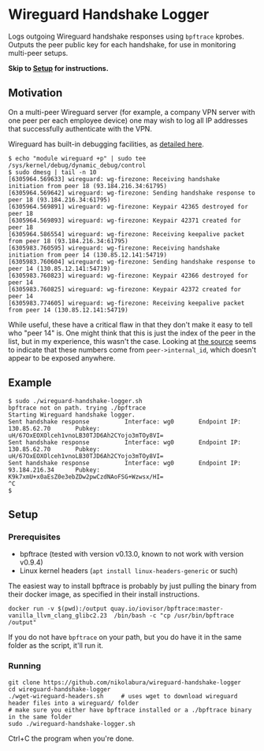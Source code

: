 # Wireguard Handshake Logger
Logs outgoing Wireguard handshake responses using `bpftrace` kprobes. Outputs the peer public key for each handshake, for use in monitoring multi-peer setups.

**Skip to [Setup](#setup) for instructions.**

## Motivation

On a multi-peer Wireguard server (for example, a company VPN server with one peer per each employee device) one may wish to log all IP addresses that successfully authenticate with the VPN.

Wireguard has built-in debugging facilities, as [detailed here](https://ubuntu.com/server/docs/wireguard-vpn-troubleshooting).
```shell
$ echo "module wireguard +p" | sudo tee /sys/kernel/debug/dynamic_debug/control
$ sudo dmesg | tail -n 10
[6305964.569633] wireguard: wg-firezone: Receiving handshake initiation from peer 18 (93.184.216.34:61795)
[6305964.569642] wireguard: wg-firezone: Sending handshake response to peer 18 (93.184.216.34:61795)
[6305964.569891] wireguard: wg-firezone: Keypair 42365 destroyed for peer 18
[6305964.569893] wireguard: wg-firezone: Keypair 42371 created for peer 18
[6305964.586554] wireguard: wg-firezone: Receiving keepalive packet from peer 18 (93.184.216.34:61795)
[6305983.760595] wireguard: wg-firezone: Receiving handshake initiation from peer 14 (130.85.12.141:54719)
[6305983.760604] wireguard: wg-firezone: Sending handshake response to peer 14 (130.85.12.141:54719)
[6305983.760823] wireguard: wg-firezone: Keypair 42366 destroyed for peer 14
[6305983.760825] wireguard: wg-firezone: Keypair 42372 created for peer 14
[6305983.774605] wireguard: wg-firezone: Receiving keepalive packet from peer 14 (130.85.12.141:54719)
```

While useful, these have a critical flaw in that they don't make it easy to tell who "peer 14" is.
One might think that this is just the index of the peer in the list, but in my experience, this wasn't the case.
Looking at [the source](https://github.com/torvalds/linux/blob/d295b66a7b66ed504a827b58876ad9ea48c0f4a8/drivers/net/wireguard/send.c#L90) seems to indicate that these numbers
come from `peer->internal_id`, which doesn't appear to be exposed anywhere.

## Example

```
$ sudo ./wireguard-handshake-logger.sh 
bpftrace not on path. trying ./bpftrace
Starting Wireguard handshake logger.
Sent handshake response          Interface: wg0       Endpoint IP: 130.85.62.70       Pubkey: uH/67OxEOXOlceh1vnoLB30TJD6Ah2CYojo3mTOy8VI=
Sent handshake response          Interface: wg0       Endpoint IP: 130.85.62.70       Pubkey: uH/67OxEOXOlceh1vnoLB30TJD6Ah2CYojo3mTOy8VI=
Sent handshake response          Interface: wg0       Endpoint IP: 93.184.216.34      Pubkey: K9k7xmU+x0aEsZ0e3ebZDw2pwCzdNAoFSG+Wzwsx/HI=
^C
$
```

## Setup

### Prerequisites

- bpftrace (tested with version v0.13.0, known to not work with version v0.9.4)
- Linux kernel headers (`apt install linux-headers-generic` or such)

The easiest way to install bpftrace is probably by just pulling the binary from their docker image, as specified in their install instructions.
```
docker run -v $(pwd):/output quay.io/iovisor/bpftrace:master-vanilla_llvm_clang_glibc2.23  /bin/bash -c "cp /usr/bin/bpftrace /output"
```

If you do not have `bpftrace` on your path, but you do have it in the same folder as the script, it'll run it.

### Running

```
git clone https://github.com/nikolabura/wireguard-handshake-logger
cd wireguard-handshake-logger
./wget-wireguard-headers.sh     # uses wget to download wireguard header files into a wireguard/ folder
# make sure you either have bpftrace installed or a ./bpftrace binary in the same folder
sudo ./wireguard-handshake-logger.sh
```

Ctrl+C the program when you're done.
